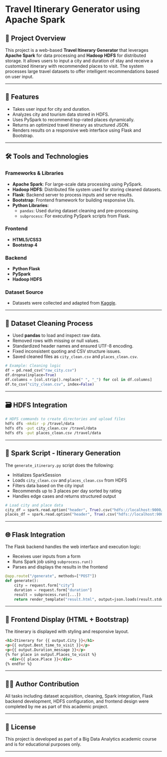 
# Travel Itinerary Generator using Apache Spark

## 📌 Project Overview

This project is a web-based **Travel Itinerary Generator** that leverages **Apache Spark** for data processing and **Hadoop HDFS** for distributed storage. It allows users to input a city and duration of stay and receive a customized itinerary with recommended places to visit. The system processes large travel datasets to offer intelligent recommendations based on user input.

---

## 🚀 Features

- Takes user input for city and duration.
- Analyzes city and tourism data stored in HDFS.
- Uses PySpark to recommend top-rated places dynamically.
- Returns an optimized travel itinerary as structured JSON.
- Renders results on a responsive web interface using Flask and Bootstrap.

---

## 🛠️ Tools and Technologies

### Frameworks & Libraries

- **Apache Spark**: For large-scale data processing using PySpark.
- **Hadoop HDFS**: Distributed file system used for storing cleaned datasets.
- **Flask**: Backend server to process inputs and serve results.
- **Bootstrap**: Frontend framework for building responsive UIs.
- **Python Libraries**:
  - `pandas`: Used during dataset cleaning and pre-processing.
  - `subprocess`: For executing PySpark scripts from Flask.

### Frontend

- **HTML5/CSS3**
- **Bootstrap 4**

### Backend

- **Python Flask**
- **PySpark**
- **Hadoop HDFS**

### Dataset Source

- Datasets were collected and adapted from [Kaggle](https://www.kaggle.com/).

---

## 🧹 Dataset Cleaning Process

- Used **pandas** to load and inspect raw data.
- Removed rows with missing or null values.
- Standardized header names and ensured UTF-8 encoding.
- Fixed inconsistent quoting and CSV structure issues.
- Saved cleaned files as `city_clean.csv` and `places_clean.csv`.

```python
# Example: Cleaning logic
df = pd.read_csv("raw_city.csv")
df.dropna(inplace=True)
df.columns = [col.strip().replace(" ", "_") for col in df.columns]
df.to_csv("city_clean.csv", index=False)
```

---

## 🗃️ HDFS Integration

```bash
# HDFS commands to create directories and upload files
hdfs dfs -mkdir -p /travel/data
hdfs dfs -put city_clean.csv /travel/data
hdfs dfs -put places_clean.csv /travel/data
```

---

## 🔄 Spark Script - Itinerary Generation

The `generate_itinerary.py` script does the following:

- Initializes SparkSession
- Loads `city_clean.csv` and `places_clean.csv` from HDFS
- Filters data based on the city input
- Recommends up to 3 places per day sorted by rating
- Handles edge cases and returns structured output

```python
# Load city and place data
city_df = spark.read.option("header", True).csv("hdfs://localhost:9000/travel/data/city_clean.csv")
places_df = spark.read.option("header", True).csv("hdfs://localhost:9000/travel/data/places_clean.csv")
```

---

## 🌐 Flask Integration

The Flask backend handles the web interface and execution logic:

- Receives user inputs from a form
- Runs Spark job using `subprocess.run()`
- Parses and displays the results in the frontend

```python
@app.route("/generate", methods=["POST"])
def generate():
    city = request.form["city"]
    duration = request.form["duration"]
    result = subprocess.run([...])
    return render_template("result.html", output=json.loads(result.stdout))
```

---

## 🎨 Frontend Display (HTML + Bootstrap)

The itinerary is displayed with styling and responsive layout.

```html
<h1>Itinerary for {{ output.City }}</h1>
<p>{{ output.Best_time_to_visit }}</p>
<p>{{ output.Duration_message }}</p>
{% for place in output.Places_to_visit %}
  <div>{{ place.Place }}</div>
{% endfor %}
```

---

## 🧑‍💻 Author Contribution

All tasks including dataset acquisition, cleaning, Spark integration, Flask backend development, HDFS configuration, and frontend design were completed by me as part of this academic project.

---

## 📄 License

This project is developed as part of a Big Data Analytics academic course and is for educational purposes only.

---
